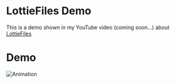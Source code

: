 # LottieFiles Demo

This is a demo shown in my YouTube video (coming soon...) about [LottieFiles](https://lottiefiles.com)

# Demo

<img src="https://i.ibb.co/2dJRVrQ/Animation.gif" alt="Animation" border="0">
